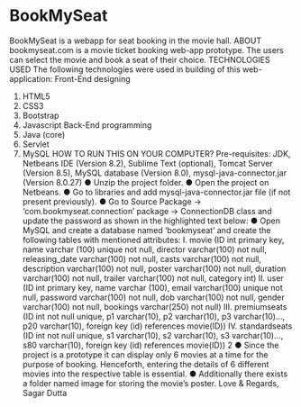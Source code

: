 # BookMySeat
BookMySeat is a webapp for seat booking in the movie hall.
ABOUT
bookmyseat.com is a movie ticket booking web-app prototype. The users can select the
movie and book a seat of their choice.
TECHNOLOGIES USED
The following technologies were used in building of this web-application:
Front-End designing
1. HTML5
2. CSS3
3. Bootstrap
4. Javascript
Back-End programming
1. Java (core)
2. Servlet
3. MySQL
HOW TO RUN THIS ON YOUR COMPUTER?
Pre-requisites: JDK, Netbeans IDE (Version 8.2), Sublime Text (optional), Tomcat Server
(Version 8.5), MySQL database (Version 8.0), mysql-java-connector.jar (Version 8.0.27)
● Unzip the project folder.
● Open the project on Netbeans.
● Go to libraries and add mysql-java-connector.jar file (if not present previously).
● Go to Source Package -> ‘com.bookmyseat.connection’ package -> ConnectionDB
class and update the password as shown in the highlighted text below:
● Open MySQL and create a database named ‘bookmyseat’ and create the following
tables with mentioned attributes:
I. movie (ID int primary key, name varchar (100) unique not null, director
varchar(100) not null, releasing_date varchar(100) not null, casts
varchar(100) not null, description varchar(100) not null, poster
varchar(100) not null, duration varchar(100) not null, trailer varchar(100)
not null, category int)
II. user (ID int primary key, name varchar (100), email varchar(100) unique
not null, password varchar(100) not null, dob varchar(100) not null, gender
varchar(100) not null, bookings varchar(250) not null)
III. premiumseats (ID int not null unique, p1 varchar(10), p2 varchar(10), p3
varchar(10)…, p20 varchar(10), foreign key (id) references movie(ID))
IV. standardseats (ID int not null unique, s1 varchar(10), s2 varchar(10), s3
varchar(10)…, s80 varchar(10), foreign key (id) references movie(ID))
2
● Since the project is a prototype it can display only 6 movies at a time for the
purpose of booking. Henceforth, entering the details of 6 different movies into the
respective table is essential.
● Additionally there exists a folder named image for storing the movie’s poster.
Love & Regards,
Sagar Dutta
